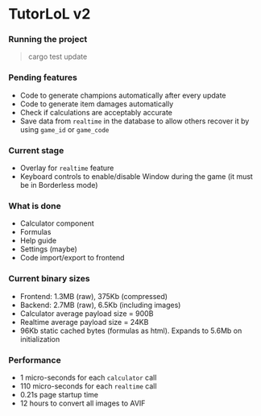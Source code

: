 # TutorLoL v2

### Running the project
> cargo test update

### Pending features
- Code to generate champions automatically after every update
- Code to generate item damages automatically
- Check if calculations are acceptably accurate
- Save data from `realtime` in the database to allow others recover it by using `game_id` or `game_code`

### Current stage
- Overlay for `realtime` feature
- Keyboard controls to enable/disable Window during the game (it must be in Borderless mode)

### What is done
- Calculator component
- Formulas
- Help guide
- Settings (maybe)
- Code import/export to frontend

### Current binary sizes
- Frontend: 1.3MB (raw), 375Kb (compressed)
- Backend: 2.7MB (raw), 6.5Kb (including images)
- Calculator average payload size = 900B
- Realtime average payload size = 24KB
- 96Kb static cached bytes (formulas as html). Expands to 5.6Mb on initialization

### Performance
- 1 micro-seconds for each `calculator` call
- 110 micro-seconds for each `realtime` call
- 0.21s page startup time
- 12 hours to convert all images to AVIF
